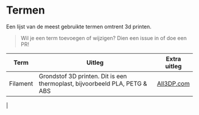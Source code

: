 # Termen
Een lijst van de meest gebruikte termen omtrent 3d printen.
> Wil je een term toevoegen of wijzigen? Dien een issue in of doe een PR!

|Term|Uitleg|Extra uitleg| 
|--|--|--|
| Filament| Grondstof 3D printen. Dit is een thermoplast, bijvoorbeeld PLA, PETG & ABS |[All3DP.com](https://all3dp.com/1/3d-printing-terms-terminology-glossary/#filament)
|
